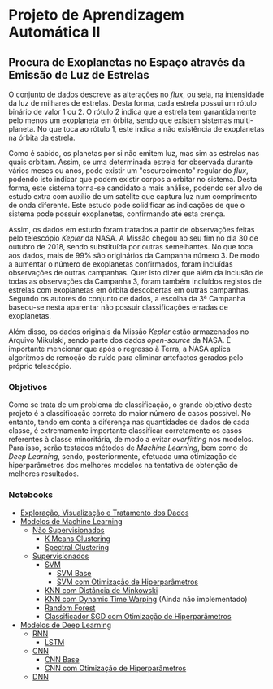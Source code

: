 # Projeto de Aprendizagem Automática II

## Procura de Exoplanetas no Espaço através da Emissão de Luz de Estrelas

O <a href="https://www.kaggle.com/keplersmachines/kepler-labelled-time-series-data">conjunto de dados</a> descreve as alterações no *flux*, ou seja, na intensidade da luz de milhares de estrelas. Desta forma, cada estrela possui um rótulo binário de valor 1 ou 2. O rótulo 2 indica que a estrela tem garantidamente pelo menos um exoplaneta em órbita, sendo que existem sistemas multi-planeta. No que toca ao rótulo 1, este indica a não existência de exoplanetas na órbita da estrela.

Como é sabido, os planetas por si não emitem luz, mas sim as estrelas nas quais orbitam. Assim, se uma determinada estrela for observada durante vários meses ou anos, pode existir um "escurecimento" regular do *flux*, podendo isto indicar que podem existir corpos a orbitar no sistema. Desta forma, este sistema torna-se candidato a mais análise, podendo ser alvo de estudo extra com auxílio de um satélite que captura luz num comprimento de onda diferente. Este estudo pode solidificar as indicações de que o sistema pode possuir exoplanetas, confirmando até esta crença.  

Assim, os dados em estudo foram tratados a partir de observações feitas pelo telescópio *Kepler* da NASA. A Missão chegou ao seu fim no dia 30 de outubro de 2018, sendo substituída por outras semelhantes. No que toca aos dados, mais de 99% são originários da Campanha número 3. De modo a aumentar o número de exoplanetas confirmados, foram incluídas observações de outras campanhas. Quer isto dizer que além da inclusão de todas as observações da Campanha 3, foram também incluídos registos de estrelas com exoplanetas em órbita descobertas em outras campanhas. Segundo os autores do conjunto de dados, a escolha da 3ª Campanha baseou-se nesta aparentar não possuir classificações erradas de exoplanetas.

Além disso, os dados originais da Missão *Kepler* estão armazenados no Arquivo Mikulski, sendo parte dos dados *open-source* da NASA. É importante mencionar que após o regresso à Terra, a NASA aplica algoritmos de remoção de ruído para eliminar artefactos gerados pelo próprio telescópio. 

### Objetivos

Como se trata de um problema de classificação, o grande objetivo deste projeto é a classificação correta do maior número de casos possível. No entanto, tendo em conta a diferença nas quantidades de dados de cada classe, é extremamente importante classificar corretamente os casos referentes à classe minoritária, de modo a evitar _overfitting_ nos modelos. Para isso, serão testados métodos de _Machine Learning_, bem como de _Deep Learning_, sendo, posteriormente, efetuada uma otimização de hiperparâmetros dos melhores modelos na tentativa de obtenção de melhores resultados. 

### Notebooks

* [Exploração, Visualização e Tratamento dos Dados](https://github.com/citoplasme/Automatic_Learning_2/blob/master/Modelos/EDA/eda.ipynb)
* [Modelos de Machine Learning](https://github.com/citoplasme/Automatic_Learning_2/tree/master/Modelos/ML/)
  * [Não Supervisionados](https://github.com/citoplasme/Automatic_Learning_2/tree/master/Modelos/ML/Nao_Supervisionados)
    * [K Means Clustering](https://github.com/citoplasme/Automatic_Learning_2/blob/master/Modelos/ML/Nao_Supervisionados/K_Means_Clustering/k_means.ipynb)
    * [Spectral Clustering](https://github.com/citoplasme/Automatic_Learning_2/blob/master/Modelos/ML/Nao_Supervisionados/Spectral_Clustering/spectral_clustering.ipynb)
  * [Supervisionados](https://github.com/citoplasme/Automatic_Learning_2/tree/master/Modelos/ML/Supervisionados)
    * [SVM](https://github.com/citoplasme/Automatic_Learning_2/tree/master/Modelos/ML/Supervisionados/SVM)
      * [SVM Base](https://github.com/citoplasme/Automatic_Learning_2/blob/master/Modelos/ML/Supervisionados/SVM/svm.ipynb)
      * [SVM com Otimização de Hiperparâmetros](https://github.com/citoplasme/Automatic_Learning_2/blob/master/Modelos/ML/Supervisionados/SVM/svm_otimizacao.ipynb)
    * [KNN com Distância de Minkowski](https://github.com/citoplasme/Automatic_Learning_2/blob/master/Modelos/ML/Supervisionados/KNN/Minkowski/knn_minkowski.ipynb)
    * [KNN com Dynamic Time Warping](#) (Ainda não implementado)
    * [Random Forest](https://github.com/citoplasme/Automatic_Learning_2/blob/master/Modelos/ML/Supervisionados/Random_Forest/random_forest.ipynb) 
    * [Classificador SGD com Otimização de Hiperparâmetros](https://github.com/citoplasme/Automatic_Learning_2/blob/master/Modelos/ML/Supervisionados/SGDClassifier/sgdclassifier_otimizacao.ipynb)
* [Modelos de Deep Learning](https://github.com/citoplasme/Automatic_Learning_2/tree/master/Modelos/DL)
  * [RNN](https://github.com/citoplasme/Automatic_Learning_2/tree/master/Modelos/DL/RNN/)
    * [LSTM](https://github.com/citoplasme/Automatic_Learning_2/blob/master/Modelos/DL/RNN/LSTM/LSTM.ipynb)
  * [CNN](https://github.com/citoplasme/Automatic_Learning_2/blob/master/Modelos/DL/CNN)
    * [CNN Base](https://github.com/citoplasme/Automatic_Learning_2/blob/master/Modelos/DL/CNN/CNN.ipynb)
    * [CNN com Otimização de Hiperparâmetros](https://github.com/citoplasme/Automatic_Learning_2/blob/master/Modelos/DL/CNN/cnn_otimizacao.ipynb)
  * [DNN](https://github.com/citoplasme/Automatic_Learning_2/blob/master/Modelos/DL/DNN/DNN.ipynb)
